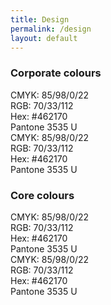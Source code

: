 ```yaml
---
title: Design
permalink: /design
layout: default
---
```

### Corporate colours

<div class="dib bg-purple w-40 pa2 mr3 mb3">
<div class="db white">CMYK: 85/98/0/22</div>
<div class="db white">RGB: 70/33/112</div>
<div class="db white">Hex: #462170</div>
<div class="db white">Pantone 3535 U</div>
</div>

<div class="dib bg-blue w-40 pa2 mr3 mb3">
<div class="db white">CMYK: 85/98/0/22</div>
<div class="db white">RGB: 70/33/112</div>
<div class="db white">Hex: #462170</div>
<div class="db white">Pantone 3535 U</div>
</div>

### Core colours

<div class="dib bg-purple w-40 pa2 mr3 mb3">
<div class="db white">CMYK: 85/98/0/22</div>
<div class="db white">RGB: 70/33/112</div>
<div class="db white">Hex: #462170</div>
<div class="db white">Pantone 3535 U</div>
</div>

<div class="dib bg-blue w-40 pa2 mr3 mb3">
<div class="db white">CMYK: 85/98/0/22</div>
<div class="db white">RGB: 70/33/112</div>
<div class="db white">Hex: #462170</div>
<div class="db white">Pantone 3535 U</div>
</div>